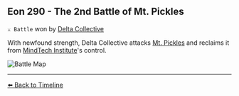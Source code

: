 ## Eon 290 - The 2nd Battle of Mt. Pickles

`⚔️ Battle` won by [Delta Collective](https://zeithalt.github.io/r/delta_collective.html)

With newfound strength, Delta Collective attacks [Mt. Pickles](https://zeithalt.github.io/r/mt_pickles.html) and reclaims it from [MindTech Institute](https://zeithalt.github.io/r/mindtech_institute.html)'s control.

![Battle Map](https://zeithalt.github.io/t/m/eon0290.png)



----------
[⬅️ Back to Timeline](https://zeithalt.github.io/t/#eon0290)